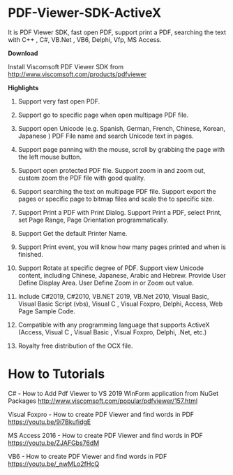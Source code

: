 # PDF-Viewer-SDK-ActiveX
It is PDF Viewer SDK, fast open PDF, support print a PDF, searching the text with C++ , C#, VB.Net , VB6, Delphi, Vfp, MS Access.


<b>Download</b>

Install Viscomsoft PDF Viewer SDK from http://www.viscomsoft.com/products/pdfviewer

<b>Highlights</b>

1. Support very fast open PDF. 

2. Support go to specific page when open multipage PDF file.

3. Support open Unicode (e.g. Spanish, German, French, Chinese, Korean, Japanese ) PDF File name and search Unicode text in pages.
 
4. Support page panning with the mouse, scroll by grabbing the page with the left mouse button.

5. Support open protected PDF file. Support zoom in and zoom out, custom zoom the PDF file with good quality.

6. Support searching the text on multipage PDF file. Support export the pages or specific page to bitmap files and scale the to specific size.

7. Support Print a PDF with Print Dialog. Support Print a PDF, select Print, set Page Range, Page Orientation
programmatically.

8. Support Get the default Printer Name.

9. Support Print event, you will know how many pages printed and when is finished.

10. Support Rotate at specific degree of PDF. Support view Unicode content, including Chinese, Japanese, Arabic and Hebrew. Provide User Define Display Area. User Define Zoom in or Zoom out value.

11. Include C#2019, C#2010, VB.NET 2019, VB.Net 2010, Visual Basic, Visual Basic Script (vbs), Visual C , Visual Foxpro, Delphi, Access, Web Page Sample Code.

12. Compatible with any programming language that supports ActiveX (Access, Visual C , Visual Basic , Visual Foxpro, Delphi, .Net, etc.) 

13. Royalty free distribution of the OCX file.

# How to Tutorials
C# - How to Add Pdf Viewer to VS 2019 WinForm application from NuGet Packages http://www.viscomsoft.com/popular/pdfviewer/157.html

Visual Foxpro - How to create PDF Viewer and find words in PDF https://youtu.be/9i7BkufidgE

MS Access 2016 - How to create PDF Viewer and find words in PDF https://youtu.be/ZJAFGbs76dM

VB6 - How to create PDF Viewer and find words in PDF https://youtu.be/_nwMLo2fHcQ
